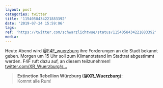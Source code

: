 ```yaml
---
layout: post
categories: twitter
title: '1154058434221883392'
date: '2019-07-24 15:59:06'
tags: 
ref: 'https://twitter.com/schwarzlichtwue/status/1154058434221883392'
media:
---
```

Heute Abend wird [@F4F_wuerzburg](https://twitter.com/F4F_wuerzburg) ihre Forderungen an die Stadt bekannt geben. Morgen um 15 Uhr soll zum Klimanotstand im Stadtrat abgestimmt werden. F4F ruft dazu auf, an diesem teilzunehmen! [twitter.com/XR_Wuerzburg/s…](https://twitter.com/XR_Wuerzburg/status/1153957437352939521)
> <b>Extinction Rebellion Würzburg ([@XR_Wuerzburg](https://twitter.com/XR_Wuerzburg)):</b>  
>Kommt alle Rum!   

